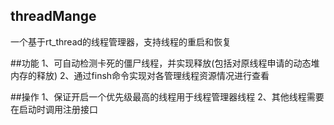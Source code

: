 ## threadMange
一个基于rt_thread的线程管理器，支持线程的重启和恢复


##功能
	1、可自动检测卡死的僵尸线程，并实现释放(包括对原线程申请的动态堆内存的释放)
	2、通过finsh命令实现对各管理线程资源情况进行查看
	
##操作
	1、保证开启一个优先级最高的线程用于线程管理器线程
	2、其他线程需要在启动时调用注册接口
	
